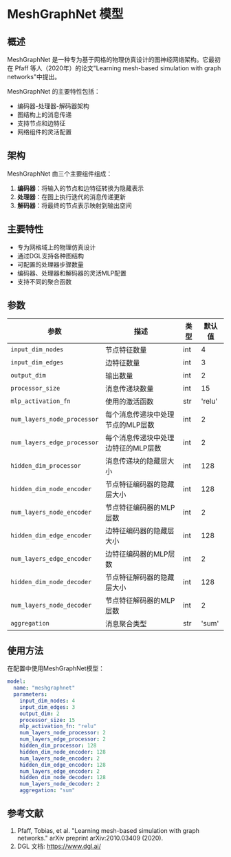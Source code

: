 # MeshGraphNet 模型

## 概述

MeshGraphNet 是一种专为基于网格的物理仿真设计的图神经网络架构。它最初在 Pfaff 等人（2020年）的论文"Learning mesh-based simulation with graph networks"中提出。

MeshGraphNet 的主要特性包括：
- 编码器-处理器-解码器架构
- 图结构上的消息传递
- 支持节点和边特征
- 网络组件的灵活配置

## 架构

MeshGraphNet 由三个主要组件组成：

1. **编码器**：将输入的节点和边特征转换为隐藏表示
2. **处理器**：在图上执行迭代的消息传递更新
3. **解码器**：将最终的节点表示映射到输出空间

## 主要特性

- 专为网格域上的物理仿真设计
- 通过DGL支持各种图结构
- 可配置的处理器步骤数量
- 编码器、处理器和解码器的灵活MLP配置
- 支持不同的聚合函数

## 参数

| 参数 | 描述 | 类型 | 默认值 |
|------|------|------|--------|
| `input_dim_nodes` | 节点特征数量 | int | 4 |
| `input_dim_edges` | 边特征数量 | int | 3 |
| `output_dim` | 输出数量 | int | 2 |
| `processor_size` | 消息传递块数量 | int | 15 |
| `mlp_activation_fn` | 使用的激活函数 | str | 'relu' |
| `num_layers_node_processor` | 每个消息传递块中处理节点的MLP层数 | int | 2 |
| `num_layers_edge_processor` | 每个消息传递块中处理边特征的MLP层数 | int | 2 |
| `hidden_dim_processor` | 消息传递块的隐藏层大小 | int | 128 |
| `hidden_dim_node_encoder` | 节点特征编码器的隐藏层大小 | int | 128 |
| `num_layers_node_encoder` | 节点特征编码器的MLP层数 | int | 2 |
| `hidden_dim_edge_encoder` | 边特征编码器的隐藏层大小 | int | 128 |
| `num_layers_edge_encoder` | 边特征编码器的MLP层数 | int | 2 |
| `hidden_dim_node_decoder` | 节点特征解码器的隐藏层大小 | int | 128 |
| `num_layers_node_decoder` | 节点特征解码器的MLP层数 | int | 2 |
| `aggregation` | 消息聚合类型 | str | 'sum' |

## 使用方法

在配置中使用MeshGraphNet模型：

```yaml
model:
  name: "meshgraphnet"
  parameters:
    input_dim_nodes: 4
    input_dim_edges: 3
    output_dim: 2
    processor_size: 15
    mlp_activation_fn: "relu"
    num_layers_node_processor: 2
    num_layers_edge_processor: 2
    hidden_dim_processor: 128
    hidden_dim_node_encoder: 128
    num_layers_node_encoder: 2
    hidden_dim_edge_encoder: 128
    num_layers_edge_encoder: 2
    hidden_dim_node_decoder: 128
    num_layers_node_decoder: 2
    aggregation: "sum"
```

## 参考文献

1. Pfaff, Tobias, et al. "Learning mesh-based simulation with graph networks." arXiv preprint arXiv:2010.03409 (2020).
2. DGL 文档: https://www.dgl.ai/